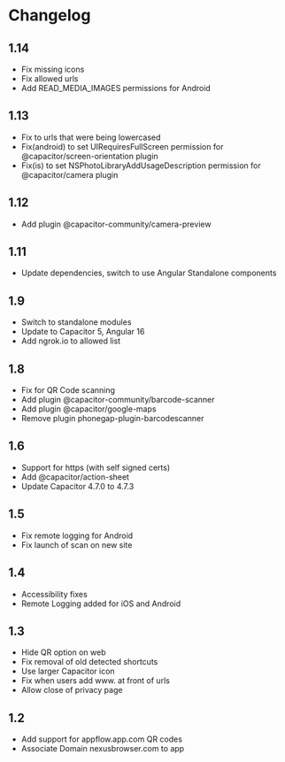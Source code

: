 # Changelog
## 1.14
- Fix missing icons
- Fix allowed urls
- Add READ_MEDIA_IMAGES permissions for Android

## 1.13
- Fix to urls that were being lowercased
- Fix(android) to set UIRequiresFullScreen permission for @capacitor/screen-orientation plugin 
- Fix(is) to set NSPhotoLibraryAddUsageDescription permission for @capacitor/camera plugin

## 1.12
- Add plugin @capacitor-community/camera-preview

## 1.11
- Update dependencies, switch to use Angular Standalone components

## 1.9
 - Switch to standalone modules
 - Update to Capacitor 5, Angular 16
 - Add ngrok.io to allowed list
 
## 1.8
 - Fix for QR Code scanning
 - Add plugin @capacitor-community/barcode-scanner
 - Add plugin @capacitor/google-maps
 - Remove plugin phonegap-plugin-barcodescanner

## 1.6

- Support for https (with self signed certs)
- Add @capacitor/action-sheet
- Update Capacitor 4.7.0 to 4.7.3

## 1.5

- Fix remote logging for Android
- Fix launch of scan on new site

## 1.4
- Accessibility fixes
- Remote Logging added for iOS and Android

## 1.3
- Hide QR option on web
- Fix removal of old detected shortcuts
- Use larger Capacitor icon
- Fix when users add www. at front of urls
- Allow close of privacy page

## 1.2
- Add support for appflow.app.com QR codes
- Associate Domain nexusbrowser.com to app
